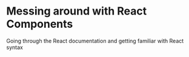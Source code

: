 # Messing around with React Components

Going through the React documentation and getting familiar with React syntax
